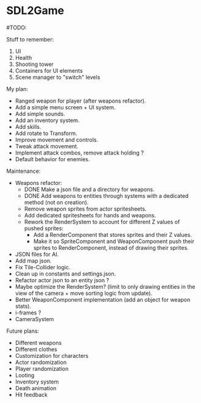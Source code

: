 # SDL2Game

#TODO:

Stuff to remember:
1. UI
2. Health
3. Shooting tower
4. Containers for UI elements
5. Scene manager to "switch" levels

My plan:
- Ranged weapon for player (after weapons refactor).
- Add a simple menu screen + UI system.
- Add simple sounds.
- Add an inventory system.
- Add skills.
- Add rotate to Transform.
- Improve movement and controls.
- Tweak attack movement.
- Implement attack combos, remove attack holding ?
- Default behavior for enemies.

Maintenance:
- Weapons refactor:
    * DONE Make a json file and a directory for weapons.
    * DONE Add weapons to entities through systems with a dedicated method (not on creation).
    * Remove weapon sprites from actor spritesheets.
    * Add dedicated spritesheets for hands and weapons.
    * Rework the RenderSystem to account for different Z values of pushed sprites:
        - Add a RenderComponent that stores sprites and their Z values.
        - Make it so SpriteComponent and WeaponComponent push their sprites to RenderComponent, instead of drawing their sprites.
- JSON files for AI.
- Add map json.
- Fix Tile-Collider logic.
- Clean up in constants and settings.json.
- Refactor actor json to an entity json ?
- Maybe optimize the RenderSystem? (limit to only drawing entities in the view of the camera + move sorting logic from update).
- Better WeaponComponent implementation (add an object for weapon stats).
- i-frames ?
- CameraSystem

Future plans:
- Different weapons
- Different clothes
- Customization for characters
- Actor randomization
- Player randomization
- Looting
- Inventory system
- Death animation
- Hit feedback